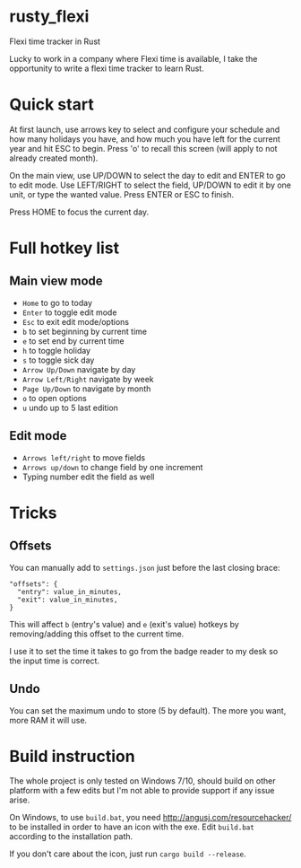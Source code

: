 # rusty_flexi
Flexi time tracker in Rust

Lucky to work in a company where Flexi time is available, I take the opportunity to write
a flexi time tracker to learn Rust.

# Quick start
At first launch, use arrows key to select and configure your schedule and how many
holidays you have, and how much you have left for the current year and hit ESC to begin.
Press 'o' to recall this screen (will apply to not already created month).

On the main view, use UP/DOWN to select the day to edit and ENTER to go to edit mode. Use
LEFT/RIGHT to select the field, UP/DOWN to edit it by one unit, or type the wanted value.
Press ENTER or ESC to finish.

Press HOME to focus the current day.

# Full hotkey list
## Main view mode
 * `Home` to go to today
 * `Enter` to toggle edit mode
 * `Esc` to exit edit mode/options
 * `b` to set beginning by current time
 * `e` to set end by current time
 * `h` to toggle holiday
 * `s` to toggle sick day
 * `Arrow Up/Down` navigate by day
 * `Arrow Left/Right` navigate by week
 * `Page Up/Down` to navigate by month
 * `o` to open options
 * `u` undo up to 5 last edition

## Edit mode
 * `Arrows left/right` to move fields
 * `Arrows up/down` to change field by one increment
 * Typing number edit the field as well

# Tricks

## Offsets
You can manually add to `settings.json` just before the last closing brace:
```
"offsets": {
  "entry": value_in_minutes,
  "exit": value_in_minutes,
}
```
This will affect `b` (entry's value) and `e` (exit's value) hotkeys by removing/adding
this offset to the current time.

I use it to set the time it takes to go from the badge reader to my desk so the input time
is correct.

## Undo

You can set the maximum undo to store (5 by default). The more you want, more RAM it will
use. 

# Build instruction
The whole project is only tested on Windows 7/10, should build on other platform with a
few edits but I'm not able to provide support if any issue arise.

On Windows, to use `build.bat`, you need http://angusj.com/resourcehacker/ to be installed
in order to have an icon with the exe.
Edit `build.bat` according to the installation path.

If you don't care about the icon, just run `cargo build --release`. 
